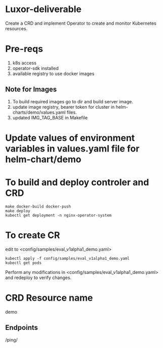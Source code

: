 # Luxor-deliverable
Create a CRD and implement Operator to create and monitor Kubernetes resources.

# Pre-reqs 
1. k8s access 
2. operator-sdk installed
3. available registry to use docker images
## Note for Images
1. To build required images go to <applications> dir and build server image. 
2. update image registry, bearer token for cluster in helm-charts/demo/values.yaml files.
3. updated IMG_TAG_BASE in Makefile

# Update values of environment variables in values.yaml file for helm-chart/demo


# To build and deploy controler and CRD
```
make docker-build docker-push
make deploy
kubectl get deployment -n nginx-operator-system
```
# To create CR
edit to <config/samples/eval_v1alpha1_demo.yaml>

```
kubectl apply -f config/samples/eval_v1alpha1_demo.yaml
kubectl get pods

```
Perform any modifications in <config/samples/eval_v1alpha1_demo.yaml> and redeploy to verify changes.

# CRD Resource name
demo

## Endpoints 
/ping/  


